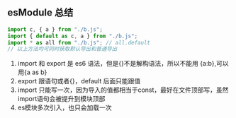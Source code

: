 ## esModule 总结

```js
import c, { a } from "./b.js";
import { default as c, a } from "./b.js";
import * as all from "./b.js"; // all.default
// 以上方法均可同时获取默认导出和普通导出
```

1. import 和 export 是 es6 语法，但是{}不是解构语法，所以不能用 {a:b},可以用{a as b}
2. export 跟语句或者{}，default 后面只能跟值
3. import 只能写一次，因为导入的值都相当于const，最好在文件顶部写，虽然import语句会被提升到模块顶部
4. es模块多次引入，也只会加载一次
